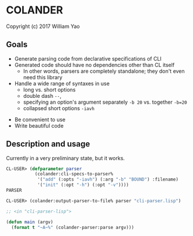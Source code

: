 # COLANDER

Copyright (c) 2017 William Yao

## Goals

+ Generate parsing code from declarative specifications of CLI
+ Generated code should have no dependencies other than CL itself
  * In other words, parsers are completely standalone; they don't even need this library
+ Handle a wide range of syntaxes in use
  * long vs. short options
  * double dash `--`,
  * specifying an option's argument separately `-b 20` vs. together `-b=20`
  * collapsed short options `-iavh`
* Be convenient to use
* Write beautiful code

## Description and usage

Currently in a very preliminary state, but it works.

```lisp
CL-USER> (defparameter parser
           (colander:cli-specs-to-parser%
            '("add" (:opts "-iavh") (:arg "-b" "BOUND") :filename)
            '("init" (:opt "-h") (:opt "-v"))))
PARSER

CL-USER> (colander:output-parser-to-file% parser "cli-parser.lisp")
```

```lisp
;; <in "cli-parser-lisp">

(defun main (argv)
  (format t "~A~%" (colander-parser:parse argv)))
```
